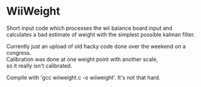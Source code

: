 # WiiWeight
Short input code which processes the wii balance board input and calculates a bad estimate of weight with the simplest possible kalman filter.  

Currently just an upload of old hacky code done over the weekend on a congress.  
Calibration was done at one weight point with another scale,  
so it really isn't calibrated.  

Compile with 'gcc wiiweight.c -o wiiweight'. It's not that hard.  
